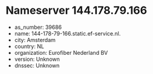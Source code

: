 # Nameserver 144.178.79.166

* as_number: 39686
* name: 144-178-79-166.static.ef-service.nl.
* city: Amsterdam
* country: NL
* organization: Eurofiber Nederland BV
* version: Unknown
* dnssec: Unknown

